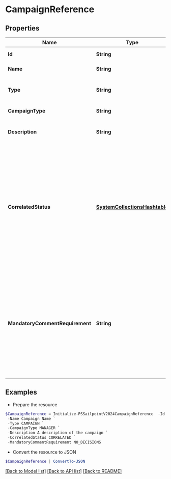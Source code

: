 # CampaignReference
## Properties

Name | Type | Description | Notes
------------ | ------------- | ------------- | -------------
**Id** | **String** | The unique ID of the campaign. | 
**Name** | **String** | The name of the campaign. | 
**Type** | **String** | The type of object that is being referenced. | 
**CampaignType** | **String** | The type of the campaign. | 
**Description** | **String** | The description of the campaign set by the admin who created it. | 
**CorrelatedStatus** | [**SystemCollectionsHashtable**](.md) | The correlatedStatus of the campaign. Only SOURCE_OWNER campaigns can be Uncorrelated. An Uncorrelated certification campaign only includes Uncorrelated identities (An identity is uncorrelated if it has no accounts on an authoritative source). | 
**MandatoryCommentRequirement** | **String** | Determines whether comments are required for decisions during certification reviews. You can require comments for all decisions, revoke-only decisions, or no decisions. By default, comments are not required for decisions. | 

## Examples

- Prepare the resource
```powershell
$CampaignReference = Initialize-PSSailpointV2024CampaignReference  -Id ef38f94347e94562b5bb8424a56397d8 `
 -Name Campaign Name `
 -Type CAMPAIGN `
 -CampaignType MANAGER `
 -Description A description of the campaign `
 -CorrelatedStatus CORRELATED `
 -MandatoryCommentRequirement NO_DECISIONS
```

- Convert the resource to JSON
```powershell
$CampaignReference | ConvertTo-JSON
```

[[Back to Model list]](../README.md#documentation-for-models) [[Back to API list]](../README.md#documentation-for-api-endpoints) [[Back to README]](../README.md)

